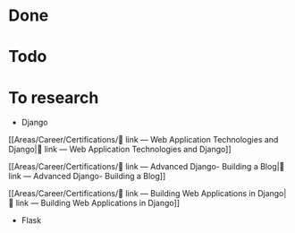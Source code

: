 # Done

# Todo

# To research

- Django

[[Areas/Career/Certifications/🔗 link — Web Application Technologies and Django|🔗 link — Web Application Technologies and Django]]

[[Areas/Career/Certifications/🔗 link — Advanced Django- Building a Blog|🔗 link — Advanced Django- Building a Blog]]

[[Areas/Career/Certifications/🔗 link — Building Web Applications in Django|🔗 link — Building Web Applications in Django]]

- Flask
